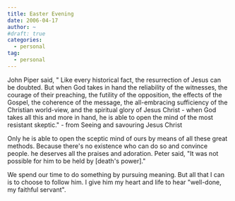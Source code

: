 ```yaml
---
title: Easter Evening
date: 2006-04-17
author: ~
#draft: true
categories:
  - personal
tag:
  - personal
---
```




John Piper said, 
" Like every historical fact, the resurrection of Jesus can be doubted. But when God takes in hand the reliability of the witnesses, the courage of their preaching, the futility of the opposition, the effects of the Gospel, the coherence of the message, the all-embracing sufficiency of the Christian world-view, and the spiritual glory of Jesus Christ - when God takes all this and more in hand, he is able to open the mind of the most resistant skeptic." - from Seeing and savouring Jesus Christ


Only he is able to open the sceptic mind of ours by means of all these great methods. Because there's no existence who can do so and convince people. he deserves all the praises and adoration. Peter said, "It was not possible for him to be held by [death's power]."

We spend our time to do something by pursuing meaning. But all that I can is to choose to follow him. I give him my heart and life to hear 
"well-done, my faithful servant".


 






